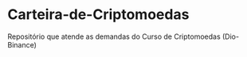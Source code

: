 # Carteira-de-Criptomoedas
Repositório que atende as demandas do Curso de Criptomoedas (Dio-Binance)
